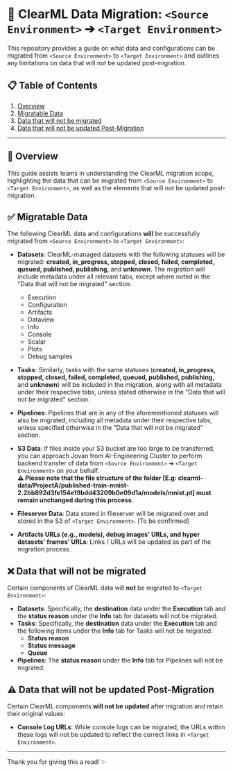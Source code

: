 # 🚀 ClearML Data Migration: `<Source Environment>` ➔ `<Target Environment>`

This repository provides a guide on what data and configurations can be migrated from `<Source Environment>` to `<Target Environment>` and outlines any limitations on data that will not be updated post-migration.

## 📋 Table of Contents
1. [Overview](#overview)
2. [Migratable Data](#migratable-data)
3. [Data that will not be migrated](#data-that-will-not-be-migrated)
4. [Data that will not be updated Post-Migration](#data-that-will-not-be-updated-post-migration)

---

## 📌 Overview
This guide assists teams in understanding the ClearML migration scope, highlighting the data that can be migrated from `<Source Environment>` to `<Target Environment>`, as well as the elements that will not be updated post-migration.

## ✅ Migratable Data
The following ClearML data and configurations **will** be successfully migrated from `<Source Environment>` to `<Target Environment>`:

- **Datasets**: ClearML-managed datasets with the following statuses will be migrated: **created, in_progress, stopped, closed, failed, completed, queued, published, publishing,** and **unknown**. The migration will include metadata under all relevant tabs, except where noted in the "Data that will not be migrated" section:
  - Execution
  - Configuration
  - Artifacts
  - Dataview
  - Info
  - Console
  - Scalar
  - Plots
  - Debug samples

- **Tasks**: Similarly, tasks with the same statuses (**created, in_progress, stopped, closed, failed, completed, queued, published, publishing,** and **unknown**) will be included in the migration, along with all metadata under their respective tabs, unless stated otherwise in the "Data that will not be migrated" section.
  
- **Pipelines**: Pipelines that are in any of the aforementioned statuses will also be migrated, including all metadata under their respective tabs, unless specified otherwise in the "Data that will not be migrated" section.
  
- **S3 Data**: If files inside your S3 bucket are too large to be transferred, you can approach Jovan from AI-Engineering Cluster to perform backend transfer of data from `<Source Environment>` ➔ `<Target Environment>` on your behalf.  
  **⚠️ Please note that the file structure of the folder [E.g: clearml-data/ProjectA/published-train-mnist-2.2bb892d3fe154e19bdd43209b0e09d1a/models/mnist.pt] must remain unchanged during this process.**
  
- **Fileserver Data**: Data stored in fileserver will be migrated over and stored in the S3 of `<Target Environment>`. [To be confirmed]
  
- **Artifacts URLs (e.g., models), debug images' URLs, and hyper datasets' frames' URLs**: Links / URLs will be updated as part of the migration process.

## ❌ Data that will not be migrated
Certain components of ClearML data will **not** be migrated to `<Target Environment>`:

- **Datasets**: Specifically, the **destination** data under the **Execution** tab and the **status reason** under the **Info** tab for datasets will not be migrated.
- **Tasks**: Specifically, the **destination** data under the **Execution** tab and the following items under the **Info** tab for Tasks will not be migrated:
  - **Status reason**
  - **Status message**
  - **Queue**
- **Pipelines**: The **status reason** under the **Info** tab for Pipelines will not be migrated.

## ⚠️ Data that will not be updated Post-Migration
Certain ClearML components **will not be updated** after migration and retain their original values:

- **Console Log URLs**: While console logs can be migrated, the URLs within these logs will not be updated to reflect the correct links in `<Target Environment>`.

---

Thank you for giving this a read! ✨
